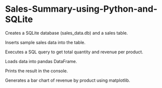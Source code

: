 # Sales-Summary-using-Python-and-SQLite
Creates a SQLite database (sales_data.db) and a sales table.

Inserts sample sales data into the table.

Executes a SQL query to get total quantity and revenue per product.

Loads data into pandas DataFrame.

Prints the result in the console.

Generates a bar chart of revenue by product using matplotlib.
